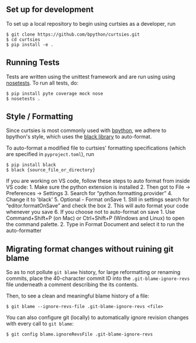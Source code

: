 
## Set up for development
To set up a local repository to begin using curtsies as a developer, run

    $ git clone https://github.com/bpython/curtsies.git
    $ cd curtsies
    $ pip install -e .

## Running Tests
Tests are written using the unittest framework and are run using using [nosetests](https://nose.readthedocs.io/en/latest/). To run all tests, do:

    $ pip install pyte coverage mock nose
    $ nosetests .

## Style / Formatting
Since curtsies is most commonly used with [bpython](https://github.com/bpython), we adhere to bpython's style, which uses  the [black library](https://pypi.org/project/black) to auto-format.

To auto-format a modified file to curtsies' formatting specifications (which are specified in `pyproject.toml`), run

    $ pip install black
    $ black {source_file_or_directory}
    
If you are working on VS code, follow these steps to auto format from inside VS code:
    1. Make sure the python extension is installed
    2. Then got to File → Preferences → Settings
    3. Search for “python.formatting.provider”
    4. Change it to 'black'
    5. Optional - Format onSave
        1. Still in settings search for “editor.formatOnSave” and check the box
        2. This will auto format your code whenever you save
    6. If you choose not to auto-format on save 
        1. Use Command+Shift+P (on Mac) or Ctrl+Shift+P (Windows and Linux) to open the command palette.
        2. Type in Format Document and select it to run the auto-formatter
    
## Migrating format changes without ruining git blame
So as to not pollute `git blame` history, for large reformatting or renaming commits, place the 40-character commit ID into the `.git-blame-ignore-revs` file underneath a comment describing the its contents.

Then, to see a clean and meaningful blame history of a file:

    $ git blame --ignore-revs-file .git-blame-ignore-revs <file>

You can also configure git (locally) to automatically ignore revision changes with every call to `git blame`:

    $ git config blame.ignoreRevsFile .git-blame-ignore-revs



